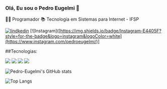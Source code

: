 ### Olá, Eu sou o Pedro Eugelmi 👋
👨‍💻 Programador 
📚 Tecnologia em Sistemas para Internet - IFSP

[![lindkedin](https://img.shields.io/badge/LinkedIn-0077B5?style=for-the-badge&logo=linkedin&logoColor=white)](https://www.linkedin.com/in/pedro-eugelmi-3124a323a/)
[![Instagram]([https://img.shields.io/badge/Instagram-E4405F?style=for-the-badge&logo=instagram&logoColor=white](https://www.instagram.com/pedroeugelmi/)]

##Tecnologias:
<div
  <img src="https://img.shields.io/badge/HTML5-E34F26?style=for-the-badge&logo=html5&logoColor=white"/>
  <img src="https://img.shields.io/badge/CSS3-1572B6?style=for-the-badge&logo=css3&logoColor=white"/>
  <img src="https://img.shields.io/badge/JavaScript-323330?style=for-the-badge&logo=javascript&logoColor=F7DF1E">
  <img src="https://img.shields.io/badge/TypeScript-007ACC?style=for-the-badge&logo=typescript&logoColor=white">
  <img src="https://img.shields.io/badge/React-20232A?style=for-the-badge&logo=react&logoColor=61DAFB">  
  
</div>

![Pedro-Eugelmi's GitHub stats](https://github-readme-stats.vercel.app/api?username=Pedro-Eugelmi&show_icons=true&theme=transparent)

![Top Langs](https://github-readme-stats.vercel.app/api/top-langs/?username=Pedro-Eugelmi&hide_progress=true)
